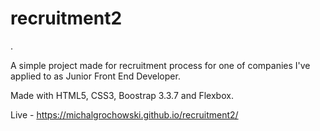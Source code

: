 # recruitment2
.

A simple project made for recruitment process for one of companies I've applied to as Junior Front End Developer.

Made with HTML5, CSS3, Boostrap 3.3.7 and Flexbox.

Live - https://michalgrochowski.github.io/recruitment2/
